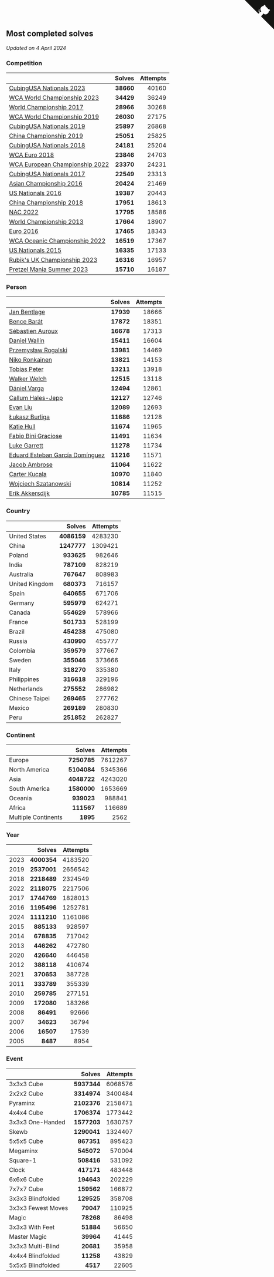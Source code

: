 ## Most completed solves

*Updated on  4 April 2024*


### Competition

|  | Solves | Attempts |
| :--- | ---: | ---: |
| [CubingUSA Nationals 2023](https://www.worldcubeassociation.org/competitions/CubingUSANationals2023) | **38660** | 40160 |
| [WCA World Championship 2023](https://www.worldcubeassociation.org/competitions/WC2023) | **34429** | 36249 |
| [World Championship 2017](https://www.worldcubeassociation.org/competitions/WC2017) | **28966** | 30268 |
| [WCA World Championship 2019](https://www.worldcubeassociation.org/competitions/WC2019) | **26030** | 27175 |
| [CubingUSA Nationals 2019](https://www.worldcubeassociation.org/competitions/CubingUSANationals2019) | **25897** | 26868 |
| [China Championship 2019](https://www.worldcubeassociation.org/competitions/ChinaChampionship2019) | **25051** | 25825 |
| [CubingUSA Nationals 2018](https://www.worldcubeassociation.org/competitions/CubingUSANationals2018) | **24181** | 25204 |
| [WCA Euro 2018](https://www.worldcubeassociation.org/competitions/Euro2018) | **23846** | 24703 |
| [WCA European Championship 2022](https://www.worldcubeassociation.org/competitions/Euro2022) | **23370** | 24231 |
| [CubingUSA Nationals 2017](https://www.worldcubeassociation.org/competitions/CubingUSANationals2017) | **22549** | 23313 |
| [Asian Championship 2016](https://www.worldcubeassociation.org/competitions/AsianChampionship2016) | **20424** | 21469 |
| [US Nationals 2016](https://www.worldcubeassociation.org/competitions/USNationals2016) | **19387** | 20443 |
| [China Championship 2018](https://www.worldcubeassociation.org/competitions/ChinaChampionship2018) | **17951** | 18613 |
| [NAC 2022](https://www.worldcubeassociation.org/competitions/NAC2022) | **17795** | 18586 |
| [World Championship 2013](https://www.worldcubeassociation.org/competitions/WC2013) | **17664** | 18907 |
| [Euro 2016](https://www.worldcubeassociation.org/competitions/Euro2016) | **17465** | 18343 |
| [WCA Oceanic Championship 2022](https://www.worldcubeassociation.org/competitions/OC2022) | **16519** | 17367 |
| [US Nationals 2015](https://www.worldcubeassociation.org/competitions/USNationals2015) | **16335** | 17133 |
| [Rubik's UK Championship 2023](https://www.worldcubeassociation.org/competitions/RubiksUKChampionship2023) | **16316** | 16957 |
| [Pretzel Mania Summer 2023](https://www.worldcubeassociation.org/competitions/PretzelManiaSummer2023) | **15710** | 16187 |

### Person

|  | Solves | Attempts |
| :--- | ---: | ---: |
| [Jan Bentlage](https://www.worldcubeassociation.org/persons/2010BENT01) | **17939** | 18666 |
| [Bence Barát](https://www.worldcubeassociation.org/persons/2008BARA01) | **17872** | 18351 |
| [Sébastien Auroux](https://www.worldcubeassociation.org/persons/2008AURO01) | **16678** | 17313 |
| [Daniel Wallin](https://www.worldcubeassociation.org/persons/2013WALL03) | **15411** | 16604 |
| [Przemysław Rogalski](https://www.worldcubeassociation.org/persons/2013ROGA02) | **13981** | 14469 |
| [Niko Ronkainen](https://www.worldcubeassociation.org/persons/2010RONK01) | **13821** | 14153 |
| [Tobias Peter](https://www.worldcubeassociation.org/persons/2014PETE03) | **13211** | 13918 |
| [Walker Welch](https://www.worldcubeassociation.org/persons/2011WELC01) | **12515** | 13118 |
| [Dániel Varga](https://www.worldcubeassociation.org/persons/2008VARG01) | **12494** | 12861 |
| [Callum Hales-Jepp](https://www.worldcubeassociation.org/persons/2012HALE01) | **12127** | 12746 |
| [Evan Liu](https://www.worldcubeassociation.org/persons/2009LIUE01) | **12089** | 12693 |
| [Łukasz Burliga](https://www.worldcubeassociation.org/persons/2013BURL01) | **11686** | 12128 |
| [Katie Hull](https://www.worldcubeassociation.org/persons/2010HULL01) | **11674** | 11965 |
| [Fabio Bini Graciose](https://www.worldcubeassociation.org/persons/2010GRAC02) | **11491** | 11634 |
| [Luke Garrett](https://www.worldcubeassociation.org/persons/2017GARR05) | **11278** | 11734 |
| [Eduard Esteban García Domínguez](https://www.worldcubeassociation.org/persons/2011EDUA01) | **11216** | 11571 |
| [Jacob Ambrose](https://www.worldcubeassociation.org/persons/2010AMBR01) | **11064** | 11622 |
| [Carter Kucala](https://www.worldcubeassociation.org/persons/2015KUCA01) | **10970** | 11840 |
| [Wojciech Szatanowski](https://www.worldcubeassociation.org/persons/2011SZAT01) | **10814** | 11252 |
| [Erik Akkersdijk](https://www.worldcubeassociation.org/persons/2005AKKE01) | **10785** | 11515 |

### Country

|  | Solves | Attempts |
| :--- | ---: | ---: |
| United States | **4086159** | 4283230 |
| China | **1247777** | 1309421 |
| Poland | **933625** | 982646 |
| India | **787109** | 828219 |
| Australia | **767647** | 808983 |
| United Kingdom | **680373** | 716157 |
| Spain | **640655** | 671706 |
| Germany | **595979** | 624271 |
| Canada | **554629** | 578966 |
| France | **501733** | 528199 |
| Brazil | **454238** | 475080 |
| Russia | **430990** | 455777 |
| Colombia | **359579** | 377667 |
| Sweden | **355046** | 373666 |
| Italy | **318270** | 335380 |
| Philippines | **316618** | 329196 |
| Netherlands | **275552** | 286982 |
| Chinese Taipei | **269465** | 277762 |
| Mexico | **269189** | 280830 |
| Peru | **251852** | 262827 |

### Continent

|  | Solves | Attempts |
| :--- | ---: | ---: |
| Europe | **7250785** | 7612267 |
| North America | **5104084** | 5345366 |
| Asia | **4048722** | 4243020 |
| South America | **1580000** | 1653669 |
| Oceania | **939023** | 988841 |
| Africa | **111567** | 116689 |
| Multiple Continents | **1895** | 2562 |

### Year

|  | Solves | Attempts |
| :--- | ---: | ---: |
| 2023 | **4000354** | 4183520 |
| 2019 | **2537001** | 2656542 |
| 2018 | **2218489** | 2324549 |
| 2022 | **2118075** | 2217506 |
| 2017 | **1744769** | 1828013 |
| 2016 | **1195496** | 1252781 |
| 2024 | **1111210** | 1161086 |
| 2015 | **885133** | 928597 |
| 2014 | **678835** | 717042 |
| 2013 | **446262** | 472780 |
| 2020 | **426640** | 446458 |
| 2012 | **388118** | 410674 |
| 2021 | **370653** | 387728 |
| 2011 | **333789** | 355339 |
| 2010 | **259785** | 277151 |
| 2009 | **172080** | 183266 |
| 2008 | **86491** | 92666 |
| 2007 | **34623** | 36794 |
| 2006 | **16507** | 17539 |
| 2005 | **8487** | 8954 |

### Event

|  | Solves | Attempts |
| :--- | ---: | ---: |
| 3x3x3 Cube | **5937344** | 6068576 |
| 2x2x2 Cube | **3314974** | 3400484 |
| Pyraminx | **2102376** | 2158471 |
| 4x4x4 Cube | **1706374** | 1773442 |
| 3x3x3 One-Handed | **1577203** | 1630757 |
| Skewb | **1290041** | 1324407 |
| 5x5x5 Cube | **867351** | 895423 |
| Megaminx | **545072** | 570004 |
| Square-1 | **508416** | 531092 |
| Clock | **417171** | 483448 |
| 6x6x6 Cube | **194643** | 202229 |
| 7x7x7 Cube | **159562** | 166872 |
| 3x3x3 Blindfolded | **129525** | 358708 |
| 3x3x3 Fewest Moves | **79047** | 110925 |
| Magic | **78268** | 86498 |
| 3x3x3 With Feet | **51884** | 56650 |
| Master Magic | **39964** | 41445 |
| 3x3x3 Multi-Blind | **20681** | 35958 |
| 4x4x4 Blindfolded | **11258** | 43829 |
| 5x5x5 Blindfolded | **4517** | 22605 |


<a href="https://github.com/jonatanklosko/wca_statistics" class="github-corner" aria-label="View source on Github"><svg width="80" height="80" viewBox="0 0 250 250" style="fill:#151513; color:#fff; position: absolute; top: 0; border: 0; right: 0;" aria-hidden="true"><path d="M0,0 L115,115 L130,115 L142,142 L250,250 L250,0 Z"></path><path d="M128.3,109.0 C113.8,99.7 119.0,89.6 119.0,89.6 C122.0,82.7 120.5,78.6 120.5,78.6 C119.2,72.0 123.4,76.3 123.4,76.3 C127.3,80.9 125.5,87.3 125.5,87.3 C122.9,97.6 130.6,101.9 134.4,103.2" fill="currentColor" style="transform-origin: 130px 106px;" class="octo-arm"></path><path d="M115.0,115.0 C114.9,115.1 118.7,116.5 119.8,115.4 L133.7,101.6 C136.9,99.2 139.9,98.4 142.2,98.6 C133.8,88.0 127.5,74.4 143.8,58.0 C148.5,53.4 154.0,51.2 159.7,51.0 C160.3,49.4 163.2,43.6 171.4,40.1 C171.4,40.1 176.1,42.5 178.8,56.2 C183.1,58.6 187.2,61.8 190.9,65.4 C194.5,69.0 197.7,73.2 200.1,77.6 C213.8,80.2 216.3,84.9 216.3,84.9 C212.7,93.1 206.9,96.0 205.4,96.6 C205.1,102.4 203.0,107.8 198.3,112.5 C181.9,128.9 168.3,122.5 157.7,114.1 C157.9,116.9 156.7,120.9 152.7,124.9 L141.0,136.5 C139.8,137.7 141.6,141.9 141.8,141.8 Z" fill="currentColor" class="octo-body"></path></svg></a><style>.github-corner:hover .octo-arm{animation:octocat-wave 560ms ease-in-out}@keyframes octocat-wave{0%,100%{transform:rotate(0)}20%,60%{transform:rotate(-25deg)}40%,80%{transform:rotate(10deg)}}@media (max-width:500px){.github-corner:hover .octo-arm{animation:none}.github-corner .octo-arm{animation:octocat-wave 560ms ease-in-out}}</style>
